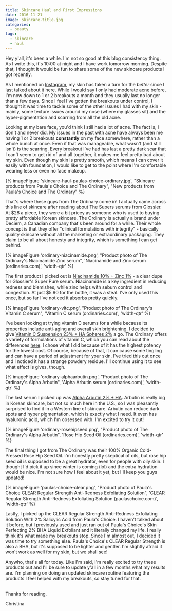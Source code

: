 ```yaml
---
title: Skincare Haul and First Impressions
date: 2016-11-21
image: skincare-title.jpg
categories:
  - beauty
tags:
  - skincare
  - haul
---
```


Hey y'all, it's been a while. I'm not so good at this blog consistency thing. As I write this, it's 10:00 at night and I have work tomorrow morning. Despite that, I thought it would be fun to share some of the new skincare products I got recently.<!-- excerpt -->

As I mentioned on [Instagram](http://instagram.com/_christinadan), my skin has taken a turn for the _better_ since I last talked about it here. While I would say I only had moderate acne before, I'm now down to 1 or 2 breakouts a month and they usually last no longer than a few days. Since I feel I've gotten the breakouts under control, I thought it was time to tackle some of the other issues I had with my skin - mainly, some texture issues around my nose (where my glasses sit) and the hyper-pigmentation and scarring from all the old acne.

Looking at my bare face, you'd think I still had a lot of acne. The fact is, I don't and never did. My issues in the past with acne have always been me having 1 or 2 breakouts **constantly** on my face somewhere, rather than a whole bunch at once. Even if that was manageable, what wasn't (and still isn't) is the scarring. Every breakout I've had has last a pretty dark scar that I can't seem to get rid of and all together, it makes me feel pretty bad about my skin. Even though my skin is pretty smooth, which means I can cover it easily with foundation, I would like to get to the point where I'm comfortable wearing less or even no face makeup.

{% imageFigure 'skincare-haul-paulas-choice-ordinary.jpg', "Skincare products from Paula's Choice and The Ordinary", "New products from Paula's Choice and The Ordinary" %}

That's where these guys from The Ordinary come in! I actually came across this line of skincare after reading about The Supers serums from Glossier. At $28 a piece, they were a bit pricey as someone who is used to buying pretty affordable Korean skincare. The Ordinary is actually a brand under Deciem, a Canadian company that's been around for a while. Their whole concept is that they offer "clinical formulations with integrity" - basically quality skincare without all the marketing or extraordinary packaging. They claim to be all about honesty and integrity, which is something I can get behind.

{% imageFigure 'ordinary-niacinamide.png', "Product photo of The Ordinary's Niacinamide Zinc serum", 'Niacinamide and Zinc serum (ordinaries.com)', 'width-qtr' %}

The first product I picked out is [Niacinamide 10% + Zinc 1%](http://ordinaries.com/product/rdn-niacinamide-10pct-zinc-1pct-30ml) - a clear dupe for Glossier's Super Pure serum. Niacinamide is a key ingredient in reducing redness and blemishes, while zinc helps with sebum control and congestion. At just $5.90 for the bottle, it was a steal. I've only used this once, but so far I've noticed it absorbs pretty quickly.

{% imageFigure 'ordinary-vitc.png', "Product photo of The Ordinary's Vitamin C serum", 'Vitamin C serum (ordinaries.com)', 'width-qtr' %}

I've been looking at trying vitamin C serums for a while because its properties include anti-aging and overall skin brightening. I decided to give [Vitamin C Suspension 23% + HA Spheres 2%](http://ordinaries.com/product/rdn-vitamin-c-suspension-23pct-ha-spheres-2pct-30ml) a go. The Ordinary offers a variety of formulations of vitamin C, which you can read about the differences [here](http://ordinaries.com/vitcguide). I chose what I did because of it has the highest potency for the lowest cost. Of course, because of that, it can cause some tingling and can have a period of adjustment for your skin. I've tried this out once and I noticed it has a strange powdery residue. I'll continue using it to see what effect is gives, though.

{% imageFigure 'ordinary-alphaarbutin.png', "Product photo of The Ordinary's Alpha Arbutin", 'Alpha Arbutin serum (ordinaries.com)', 'width-qtr' %}

The last serum I picked up was [Alpha Arbutin 2% + HA](http://ordinaries.com/product/rdn-alpha-arbutin-2pct-ha-30ml). Arbutin is really big in Korean skincare, but not so much here in the U.S., so I was pleasantly surprised to find it in a Western line of skincare. Arbutin can reduce dark spots and hyper pigmentation, which is exactly what I need. It even has hyaluronic acid, which I'm obsessed with. I'm excited to try it out!

{% imageFigure 'ordinary-rosehipseed.png', "Product photo of The Ordinary's Alpha Arbutin", 'Rose Hip Seed Oil (ordinaries.com)', 'width-qtr' %}

The final thing I got from The Ordinary was their 100% Organic Cold-Pressed Rose Hip Seed Oil. I'm honestly pretty skeptical of oils, but rose hip seed oil is supposed to be a great hydrator, even for people with oily skin. I thought I'd pick it up since winter is coming (lol) and the extra hydration would be nice. I'm not sure how I feel about it yet, but I'll keep you guys updated!

{% imageFigure 'paulas-choice-clear.png', "Product photo of Paula's Choice CLEAR Regular Strength Anti-Redness Exfoliating Solution", 'CLEAR Regular Strength Anti-Redness Exfoliating Solution (paulaschoice.com)', 'width-qtr' %}

Lastly, I picked up the CLEAR Regular Strength Anti-Redness Exfoliating Solution With 2% Salicylic Acid from Paula's Choice. I haven't talked about it before, but I previously used and just ran out of Paula's Choice's Skin Perfecting 2% BHA Liquid Exfoliant and it literally changed my life. I really think it's what made my breakouts stop. Since I'm almost out, I decided it was time to try something else. Paula's Choice's CLEAR Regular Strength is also a BHA, but it's supposed to be lighter and gentler. I'm slightly afraid it won't work as well for my skin, but we shall see!

Anywho, that's all for today. Like I'm said, I'm really excited to try these products out and I'll be sure to update y'all in a few months what my results are. I'm planning on doing an updated skincare routine featuring the products I feel helped with my breakouts, so stay tuned for that.

\
Thanks for reading,

Christina
